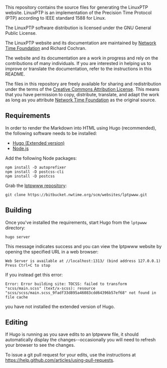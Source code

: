 This repository contains the source files for generating the LinuxPTP website. LinuxPTP is an implementation of the Precision Time Protocol (PTP) according to IEEE standard 1588 for Linux. 

The LinuxPTP software distribution is licensed under the GNU General Public License.

The LinuxPTP website and its documentation are maintained by [Network Time Foundation](https://www.nwtime.org) and Richard Cochran.

The website and its documentation are a work in progress and rely on the contributions of many individuals. If you are interested in helping us to improve or translate the documentation, refer to the instructions in this README. 

The files in this repository are freely available for sharing and redistribution under the terms of the [Creative Commons Attribution License](https://creativecommons.org/licenses/by/4.0/). This means that you have permission to copy, distribute, translate, and adapt the work as long as you attribute [Network Time Foundation](https://www.nwtime.org/) as the original source.

## Requirements

In order to render the Markdown into HTML using Hugo (recommended), the following software needs to be installed:

* [Hugo (Extended version)](https://github.com/gohugoio/hugo/releases)
* [Node.js](https://nodejs.org/en/download/)

Add the following Node packages:

```
npm install -D autoprefixer
npm install -D postcss-cli
npm install -D postcss
```

Grab the [lptpwww repository](https://github.com/nwtime/lptpwww/):

```
git clone https://bitbucket.nwtime.org/scm/websites/lptpwww.git

```

## Building

Once you've installed the requirements, start Hugo from the `lptpwww` directory:

```
hugo server
```

This message indicates success and you can view the lptpwww website by opening the specified URL in a web browser:

```
Web Server is available at //localhost:1313/ (bind address 127.0.0.1)
Press Ctrl+C to stop
```

If you instead get this error:

```
Error: Error building site: TOCSS: failed to transform "scss/main.scss" (text/x-scss): resource "scss/scss/main.scss_9fadf33d895a46083cdd64396b57ef68" not found in file cache
```

you have not installed the extended version of Hugo.

## Editing

If Hugo is running as you save edits to an lptpwww file, it should automatically display the changes--occasionally you will need to refresh your browser to see the changes.

To issue a git pull request for your edits, use the instructions at
https://help.github.com/articles/using-pull-requests.
